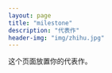 ```yaml
---
layout: page
title: "milestone"
description: "代表作"
header-img: "img/zhihu.jpg"
---
```


这个页面放置你的代表作。

<!-- Link Gitalk 的支持文件  -->
<link rel="stylesheet" href="https://unpkg.com/gitalk/dist/gitalk.css">
<script src="https://unpkg.com/gitalk@latest/dist/gitalk.min.js"></script> 
<div id="gitalk-container"></div>     <script type="text/javascript">
	var gitalk = new Gitalk({
    	// gitalk的主要参数
		clientID: 'a576c74f3fd856e620fc',
		clientSecret: '0d9e5f16fd3e35cbabc5ad2ef51df39f17fa83e8',
		repo: 'Mi5sssss.GitHub.io',
		owner: 'Mi5sssss',
		admin: ['Mi5sssss'],
		id:decodeURI(window.location.pathname),
	});
	gitalk.render('gitalk-container');
</script> 
<!-- Gitalk end -->
				





